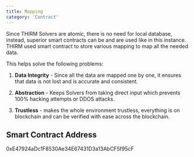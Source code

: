 ```yaml
---
title: Mapping
category: 'Contract'
---
```


Since THIRM Solvers are atomic, there is no need for local database, instead, superior smart contracts can be and are used like in this instance. THIRM used smart contract to store various mapping to map all the needed data.

This helps solve the following problems: 

1. **Data Integrity** - Since all the data are mapped one by one, it ensures that data is not lost and is accurate and consistent.

2. **Abstraction** - Keeps Solvers from taking direct input which prevents 100% hacking attempts or DDOS attacks.

3. **Trustless** - makes the whole environment trustless, everything is on blockchain and can be verified with ease across the blockchain.


## Smart Contract Address

0xE47924aDc1F8530Ae34E67431D3a13AbCF5f95cF
